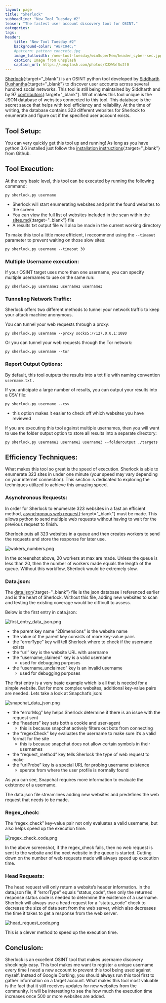 ```yaml
---
layout: page
title: "Sherlock"
subheadline: "New Tool Tuesday #2"
teaser: "The fastest user account discovery tool for OSINT."
categories:
tags: 
header:
    title: "New Tool Tuesday #2"
    background-color: "#EFC94C;"
    #pattern: pattern_concrete.jpg
    image_fullwidth: /new-tool-tuesday/winSuperMem/header_cyber-sec.jpg
    caption: Image from unsplash
    caption_url: https://unsplash.com/photos/XJXWbfSo2f0
---
```


[Sherlock](https://github.com/sherlock-project/sherlock){:target="_blank"} is an OSINT python tool developed by [Siddharth Dushantha](https://twitter.com/sidheart){:target="_blank"} to discover user accounts across several hundred social networks. This tool is still being maintained by Siddharth and by 97 [contributors](https://github.com/sherlock-project/sherlock/graphs/contributors){:target="_blank"}. What makes this tool unique is the JSON database of websites connected to this tool. This database is the secret sauce that helps with tool efficiency and reliability. At the time of writing, the database contains 323 different websites for Sherlock to enumerate and figure out if the specified user account exists. 

## Tool Setup:

You can very quickly get this tool up and running! As long as you have python 3.6 installed just follow the [installation instructions](https://github.com/sherlock-project/sherlock#installation){:target="_blank"} from Github.

## Tool Execution:

At the very basic level, this tool can be executed by running the following command:

`py sherlock.py username`

- Sherlock will start enumerating websites and print the found websites to the screen
-    You can view the full list of websites included in the scan within the [sites.md](https://github.com/sherlock-project/sherlock/blob/master/sites.md){:target="_blank"} file
- A results txt output file will also be made in the current working directory

To make this tool a little more efficient, i reccommend using the `--timeout` parameter to prevent waiting on those slow sites:

`py sherlock.py username --timeout 30`

### Multiple Username execution:

If your OSINT target uses more than one username, you can specify multiple usernames to use on the same run:

`py sherlock.py username1 username2 username3`

### Tunneling Network Traffic:

Sherlock offers two different methods to tunnel your network traffic to keep your attack machine anonymous. 

You can tunnel your web requests through a proxy:

`py sherlock.py username --proxy socks5://127.0.0.1:1080`

Or you can tunnel your web requests through the Tor network:

`py sherlock.py username --tor`

### Report Output Options:

By default, this tool outputs the results into a txt file with naming convention `username.txt` .

If you anticipate a large number of results, you can output your results into a CSV file:

`py sherlock.py username --csv`

- this option makes it easier to check off which websites you have reviewed

If you are executing this tool against multiple usernames, then you will want to use the folder output option to store all results into a separate directory:

`py sherlock.py username1 username2 username3 --folderoutput ./targets` 

## Efficiency Techniques:

What makes this tool so great is the speed of execution. Sherlock is able to enumerate 323 sites in under one minute (your speed may vary depending on your internet connection). This section is dedicated to exploring the techniques utilized to achieve this amazing speed. 

### Asynchronous Requests:

In order for Sherlock to enumerate 323 websites in a fast an efficient method, [asynchronous web request](https://github.com/ross/requests-futures#working-in-the-background){:target="_blank"} must be made. This allows python to send multiple web requests without having to wait for the previous request to finish. 

Sherlock puts all 323 websites in a queue and then creates workers to send the requests and store the response for later use.

![wokers_numbers.png](/images/new-tool-tuesday-02/wokers_numbers.png)

In the screenshot above, 20 workers at max are made. Unless the queue is less than 20, then the number of workers made equals the length of the queue. Without this workflow, Sherlock would be extremely slow. 

### Data.json:

The [data.json](https://github.com/sherlock-project/sherlock/blob/master/sherlock/resources/data.json){:target="_blank"} file is the json database i referenced earlier and is the heart of Sherlock. Without this file, adding new websites to scan and testing the existing coverage would be difficult to assess.

Below is the first entry in data.json:

![first_entry_data_json.png](/images/new-tool-tuesday-02/first_entry_data_json.png)

- the parent key name “2Dimensions” is the website name
- the value of the parent key consists of more key-value pairs
- the “errorType” key will tell Sherlock where to check if the username exists
- the “url” key is the website URL with username
- the “username_claimed” key is a valid username
    - used for debugging purposes
- the “username_unclaimed” key is an invalid username
    - used for debugging purposes

The first entry is a very basic example which is all that is needed for a simple website. But for more complex websites, additional key-value pairs are needed. Lets take a look at Snapchat’s json:

![snapchat_data_json.png](/images/new-tool-tuesday-02/snapchat_data_json.png)

- the “errorMsg” key helps Sherlock determine if there is an issue with the request sent
- the “headers” key sets both a cookie and user-agent
    - this is because snapchat actively filters out bots from connecting
- the “regexCheck” key evaluates the username to make sure it’s a valid format for the site
    - this is because snapchat does not allow certain symbols in their usernames
- the “request_method” key tells Sherlock the type of web request to make
- the “urlProbe” key is a special URL for probing username existence
    - sperate from where the user profile is normally found

As you can see, Snapchat requires more information to evaluate the existence of a username. 

The data.json file streamlines adding new websites and predefines the web request that needs to be made.

### Regex_check:

The “regex_check” key-value pair not only evaluates a valid username, but also helps speed up the execution time. 

![regex_check_code.png](/images/new-tool-tuesday-02/regex_check_code.png)

In the above screenshot, if the regex_check fails, then no web request is sent to the website and the next website in the queue is started. Cutting down on the number of web requests made will always speed up execution time. 

### Head Requests:

The head request will only return a website’s header information. In the data.json file, if “errorType” equals “status_code”, then only the returned response status code is needed to determine the existence of a username. Sherlock will always use a head request for a “status_code” check to decrease the size of data sent from the web server, which also decreases the time it takes to get a response from the web server.

![head_request_code.png](/images/new-tool-tuesday-02/head_request_code.png)

This is a clever method to speed up the execution time.

## Conclusion:

Sherlock is an excellent OSINT tool that makes username discovery shockingly easy. This tool makes me want to register a unique username every time I need a new account to prevent this tool being used against myself. Instead of Google Dorking, you should always run this tool first to gather information on a target account. What makes this tool most valuable is the fact that it still receives updates for new websites from the community. It will be interesting to see the how much the execution time increases once 500 or more websites are added.